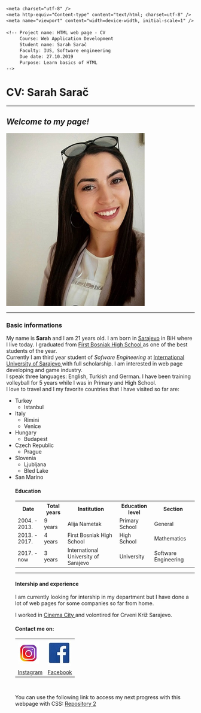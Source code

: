 
<html>
<head>
    <title>Sarah CV</title>

    <meta charset="utf-8" />
    <meta http-equiv="Content-type" content="text/html; charset=utf-8" />
    <meta name="viewport" content="width=device-width, initial-scale=1" />
	
	<!-- Project name: HTML web page - CV
	     Course: Web Application Development
		 Student name: Sarah Sarač
		 Faculty: IUS, Software engineering
		 Due date: 27.10.2019
		 Purpose: Learn basics of HTML
	-->
   <body>
   <h1>CV: Sarah Sarač</h1>
   <hr>
   <h2><em>Welcome to my page! </em></h2>
   <img src="sarah.jpg" title="Sarah">
   <hr>
   <h3>Basic informations </h3>
   <p>My name is <strong>Sarah</strong> and I am 21 years old. I am born in <ins>Sarajevo</ins> in BiH where I live today. I graduated from <a href="http://www.bosnjackagim.edu.ba">
   First Bosniak High School </a> as one of the best students of the year.
   <br> Currently I am third year student of <em>Sofware Engineering</em> at <a href="https://www.ius.edu.ba/bs"> International University of Sarajevo </a> with full scholarship. 
   I am interested in web page developing and game industry. <br>I speak three languages: English, Turkish and German.
    I have been training volleyball for 5 years while I was in Primary and High School. <br>
	I love to travel and I my favorite
	countries that I have visited so far are: </p>
   <ul>
		<li> Turkey 
			<ul> 
				<li> Istanbul </li>
			</ul>
		</li>
		<li> Italy 
			<ul>
				<li> Rimini </li>
				<li> Venice </li>
			</ul>
		</li>
		<li> Hungary 
			<ul>
				<li> Budapest</li>
			</ul>
		</li>
		<li> Czech Republic
			<ul>
				<li> Prague </li>
			</ul>
		</li>
		<li> Slovenia
			<ul>
				<li> Ljubljana </li>
				<li> Bled Lake </li>
			</ul>
		</li>
		<li> San Marino </li>
		
		

	
   <h4>Education</h4>
   <table>
		<tr>
			<th> Date </th>
			<th> Total years </th>
			<th> Institution </th>
			<th> Education level </th>
			<th> Section </th>
		</tr>
		<tr>
			<td> 2004. - 2013. </td>
			<td> 9 years </td>
			<td> Alija Nametak </td>
			<td> Primary School </td>
			<td> General </td>
		</tr>
		<tr>
			<td> 2013. - 2017. </td>
			<td> 4 years </td>
			<td> First Bosniak High School </td>
			<td> High School </td>
			<td> Mathematics</td>
		</tr>
		<tr>
			<td> 2017. - now </td>
			<td> 3 years</td>
			<td> International University of Sarajevo</td>
			<td> University</td>
			<td> Software Engineering</td>
		</tr>
   </table>
   <hr>
   <h4> Intership and experience </h4>
   <p> I am currently looking for intership in my department but I have done a lot of web pages for some companies so far from home. </p> <blockqoute>
   I worked in <a href="http://www.cinemacity.ba"> Cinema City </a> and volontired for Crveni Križ Sarajevo. </blockquote>
   
   <h4>Contact me on:</h4>
   <table>
		<tr>
			<td> <img src="insta.jpg"> </td>
			<td> <img src="fb.jpg"> </td>
		</tr>
		<tr>
			<td> <a href="https://www.instagram.com/yashm.m/?hl=hr"> Instagram </a> </td>
			<td> <a href="https://www.facebook.com/sarah.sary.56"> Facebook </a> </td>
		</tr>
	</table>
   
  <br/>
  <p> You can use the following link to access my next progress with this webpage with CSS: 
	<a href="https://yashmm.github.io/Sarah/"> Repository 2 </a> </p>

